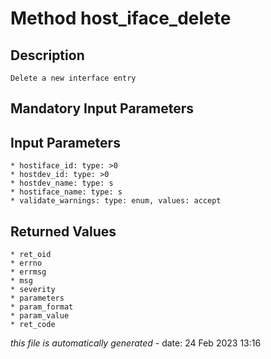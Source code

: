 # Method host_iface_delete

## Description
	Delete a new interface entry

## Mandatory Input Parameters

## Input Parameters
	* hostiface_id: type: >0
	* hostdev_id: type: >0
	* hostdev_name: type: s
	* hostiface_name: type: s
	* validate_warnings: type: enum, values: accept

## Returned Values
	* ret_oid
	* errno
	* errmsg
	* msg
	* severity
	* parameters
	* param_format
	* param_value
	* ret_code


*this file is automatically generated* - date: 24 Feb 2023 13:16